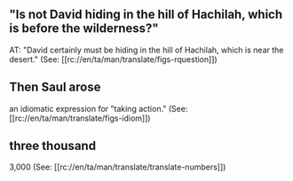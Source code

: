 ## "Is not David hiding in the hill of Hachilah, which is before the wilderness?" ##

AT: "David certainly must be hiding in the hill of Hachilah, which is near the desert."  (See: [[rc://en/ta/man/translate/figs-rquestion]])

## Then Saul arose ##

an idiomatic expression for "taking action." (See: [[rc://en/ta/man/translate/figs-idiom]])

## three thousand ##

3,000 (See: [[rc://en/ta/man/translate/translate-numbers]])